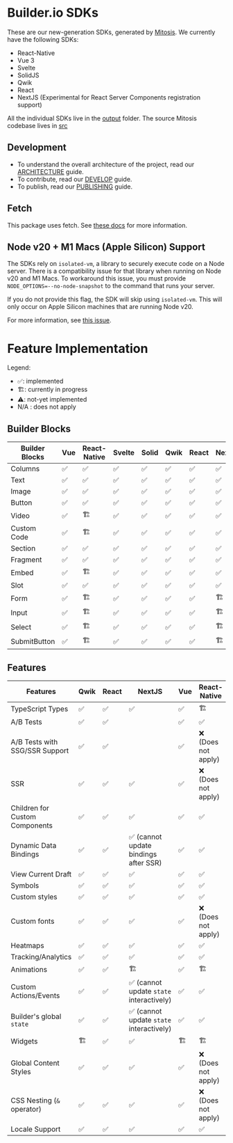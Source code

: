 # Builder.io SDKs

These are our new-generation SDKs, generated by [Mitosis](https://github.com/BuilderIO/mitosis). We currently have the following SDKs:

- React-Native
- Vue 3
- Svelte
- SolidJS
- Qwik
- React
- NextJS (Experimental for React Server Components registration support)

All the individual SDKs live in the [output](./output/) folder. The source Mitosis codebase lives in [src](./src/)

## Development

- To understand the overall architecture of the project, read our [ARCHITECTURE](./docs/ARCHITECTURE.md) guide.
- To contribute, read our [DEVELOP](./docs/DEVELOP.md) guide.
- To publish, read our [PUBLISHING](./docs/PUBLISHING.md) guide.

## Fetch

This package uses fetch. See [these docs](https://github.com/BuilderIO/this-package-uses-fetch/blob/main/README.md) for more information.

## Node v20 + M1 Macs (Apple Silicon) Support

The SDKs rely on `isolated-vm`, a library to securely execute code on a Node server. There is a compatibility issue for that library when running on Node v20 and M1 Macs. To workaround this issue, you must provide `NODE_OPTIONS=--no-node-snapshot` to the command that runs your server.

If you do not provide this flag, the SDK will skip using `isolated-vm`. This will only occur on Apple Silicon machines that are running Node v20.

For more information, see [this issue](https://github.com/laverdet/isolated-vm/issues/424#issuecomment-1864629126).

# Feature Implementation

Legend:

- ✅: implemented
- 🏗: currently in progress
- ⚠️: not-yet implemented
- N/A : does not apply

## Builder Blocks

| Builder Blocks | Vue | React-Native | Svelte | Solid | Qwik | React | NextJS |
| -------------- | --- | ------------ | ------ | ----- | ---- | ----- | ------ |
| Columns        | ✅  | ✅           | ✅     | ✅    | ✅   | ✅    | ✅     |
| Text           | ✅  | ✅           | ✅     | ✅    | ✅   | ✅    | ✅     |
| Image          | ✅  | ✅           | ✅     | ✅    | ✅   | ✅    | ✅     |
| Button         | ✅  | ✅           | ✅     | ✅    | ✅   | ✅    | ✅     |
| Video          | ✅  | 🏗            | ✅     | ✅    | ✅   | ✅    | ✅     |
| Custom Code    | ✅  | 🏗            | ✅     | ✅    | ✅   | ✅    | ✅     |
| Section        | ✅  | ✅           | ✅     | ✅    | ✅   | ✅    | ✅     |
| Fragment       | ✅  | ✅           | ✅     | ✅    | ✅   | ✅    | ✅     |
| Embed          | ✅  | 🏗            | ✅     | ✅    | ✅   | ✅    | ✅     |
| Slot           | ✅  | ✅           | ✅     | ✅    | ✅   | ✅    | ✅     |
| Form           | ✅  | 🏗            | ✅     | ✅    | ✅   | ✅    | 🏗️     |
| Input          | ✅  | 🏗            | ✅     | ✅    | ✅   | ✅    | 🏗️     |
| Select         | ✅  | 🏗            | ✅     | ✅    | ✅   | ✅    | 🏗️     |
| SubmitButton   | ✅  | 🏗            | ✅     | ✅    | ✅   | ✅    | 🏗️     |

## Features

| Features                       | Qwik | React | NextJS                                   | Vue | React-Native        | Svelte | Solid | Details |
| ------------------------------ | ---- | ----- | ---------------------------------------- | --- | ------------------- | ------ | ----- | ------- |
| TypeScript Types               | ✅   | ✅    | ✅                                       | ✅  | 🏗                   | ✅     | 🏗     |         |
| A/B Tests                      | ✅   | ✅    |                                          | ✅  | ✅                  | ✅     | ✅    |         |
| A/B Tests with SSG/SSR Support | ✅   | ✅    |                                          | ✅  | ❌ (Does not apply) | ✅     | ✅    |         |
| SSR                            | ✅   | ✅    | ✅                                       | ✅  | ❌ (Does not apply) | ✅     | ✅    |         |
| Children for Custom Components | ✅   | ✅    | ✅                                       | ✅  | ✅                  | ✅     | ✅    |         |
| Dynamic Data Bindings          | ✅   | ✅    | ✅ (cannot update bindings after SSR)    | ✅  | ✅                  | ✅     | ✅    |         |
| View Current Draft             | ✅   | ✅    | ✅                                       | ✅  | ✅                  | ✅     | ✅    |         |
| Symbols                        | ✅   | ✅    | ✅                                       | ✅  | ✅                  | ✅     | ✅    |         |
| Custom styles                  | ✅   | ✅    | ✅                                       | ✅  | ✅                  | ✅     | ✅    |         |
| Custom fonts                   | ✅   | ✅    | ✅                                       | ✅  | ❌ (Does not apply) | ✅     | ✅    |         |
| Heatmaps                       | ✅   | ✅    | ✅                                       | ✅  | ✅                  | ✅     | ✅    |         |
| Tracking/Analytics             | ✅   | ✅    | ✅                                       | ✅  | ✅                  | ✅     | ✅    |         |
| Animations                     | ✅   | ✅    | 🏗                                        | ✅  | 🏗                   | ✅     | ✅    |         |
| Custom Actions/Events          | ✅   | ✅    | ✅ (cannot update `state` interactively) | ✅  | ✅                  | ✅     | ✅    |         |
| Builder's global `state`       | ✅   | ✅    | ✅ (cannot update `state` interactively) | ✅  | ✅                  | ✅     | ✅    |
| Widgets                        | 🏗    | ✅    | ✅                                       | 🏗   | 🏗                   | 🏗      | 🏗     |         |
| Global Content Styles          | ✅   | ✅    | ✅                                       | ✅  | ❌ (Does not apply) | ✅     | ✅    |         |
| CSS Nesting (`&` operator)     | ✅   | ✅    | ✅                                       | ✅  | ❌ (Does not apply) | ✅     | ✅    |         |
| Locale Support                 | ✅   | ✅    | ✅                                       | ✅  | ✅                  | ✅     | ✅    |         |
